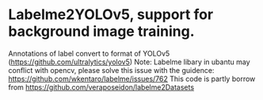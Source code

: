 # Labelme2YOLOv5, support for background image training.
Annotations of label convert to format of YOLOv5 (https://github.com/ultralytics/yolov5)
Note: Labelme libary in ubantu may conflict with opencv, please solve this issue with the guidence: https://github.com/wkentaro/labelme/issues/762
This code is partly borrow from https://github.com/veraposeidon/labelme2Datasets
